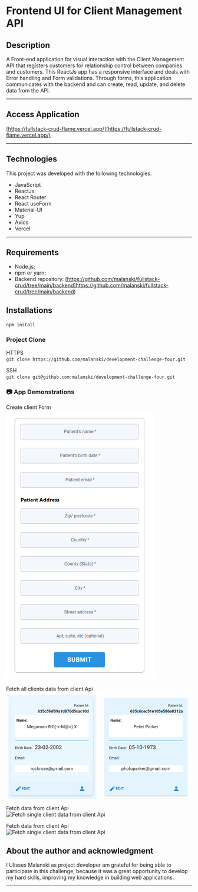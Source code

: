 # Frontend UI for Client Management API 
 
## Description
  
A Front-end application for visual interaction with the Client Management API that registers customers for relationship control between companies and customers. This ReactJs app has a responsive interface and deals with Error handling and Form validations. Through forms, this application communicates with the backend and can create, read, update, and delete data from the API.
<hr>
  
## Access Application
 
[https://fullstack-crud-flame.vercel.app/](https://fullstack-crud-flame.vercel.app/)

<hr>

## **Technologies**

This project was developed with the following technologies: 
- JavaScript 
- ReactJs 
- React Router 
- React useForm 
- Material-UI 
- Yup 
- Axios
- Vercel

<hr>

## Requirements
- Node.js;
- npm or yarn;
- Backend repository: [https://github.com/malanski/fullstack-crud/tree/main/backend]https://github.com/malanski/fullstack-crud/tree/main/backend)

## **Installations**
`npm install`

### **Project Clone**
HTTPS  
`git clone https://github.com/malanski/development-challenge-four.git`
  
SSH  
`git clone git@github.com:malanski/development-challenge-four.git`
  
### 📷 App Demonstrations  
  
Create client Form
<img src="src/assets/images/page-home.png" title="App screenshot"/>
  
Fetch all clients data from client Api  
<img src="src/assets/images/page-list-view.png" title="Fetch all clients data from client Api"/>
  
Fetch data from client Api   
<img src="src/assets/images/page-client.png" title="Fetch single client data from client Api"/>  
  
Fetch data from client Api   
<img src="src/assets/images/page-client-delete.png" title="Fetch single client data from client Api"/>



## **About the author and acknowledgment**
I Ulisses Malanski as project developer am grateful for being able to participate in this challenge, because it was a great opportunity to develop my hard skills, improving my knowledge in building web applications.

<hr>
